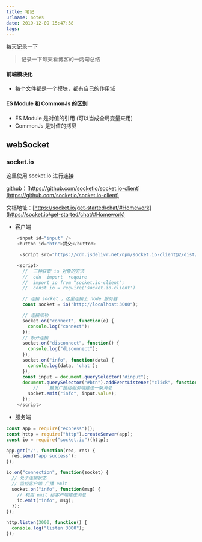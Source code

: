 ```yaml
---
title: 笔记
urlname: notes
date: 2019-12-09 15:47:38
tags:
---
```


每天记录一下

<!-- more -->

> 记录一下每天看博客的一两句总结

#### 前端模块化
- 每个文件都是一个模块，都有自己的作用域

#### ES Module 和 CommonJs 的区别
- ES Module 是对值的引用 (可以当成全局变量来用)
- CommonJs 是对值的拷贝

## webSocket

### socket.io

这里使用 socket.io 进行连接

github：[https://github.com/socketio/socket.io-client](https://github.com/socketio/socket.io-client)

文档地址：[https://socket.io/get-started/chat/#Homework](https://socket.io/get-started/chat/#Homework)

- 客户端

```js
    <input id="input" />
    <button id="btn">提交</button>

     <script src="https://cdn.jsdelivr.net/npm/socket.io-client@2/dist/socket.io.js"></script>

    <script>
      //  三种获取 io 对象的方法
      //  cdn  import  require
      //  import io from "socket.io-client";
      //  const io = require('socket.io-client')

      // 连接 socket ，这里连接上 node 服务器
      const socket = io("http://localhost:3000");

      // 连接成功
      socket.on("connect", function(e) {
        console.log("connect");
      });
      // 断开连接
      socket.on("disconnect", function() {
        console.log("disconnect");
      });
      socket.on("info", function(data) {
        console.log(data, 'chat');
      });
      const input = document.querySelector("#input");
      document.querySelector("#btn").addEventListener("click", function(e) {
          //    触发广播给服务端推送一条消息
        socket.emit("info", input.value);
      });
    </script>
```

- 服务端

```js
const app = require("express")();
const http = require("http").createServer(app);
const io = require("socket.io")(http);

app.get("/", function(req, res) {
  res.send("app success");
});

io.on("connection", function(socket) {
  // 处于连接状态
  // 监控客户端 广播 emit
  socket.on("info", function(msg) {
    // 利用 emit 给客户端推送消息
    io.emit("info", msg);
  });
});

http.listen(3000, function() {
  console.log("listen 3000");
});
```
